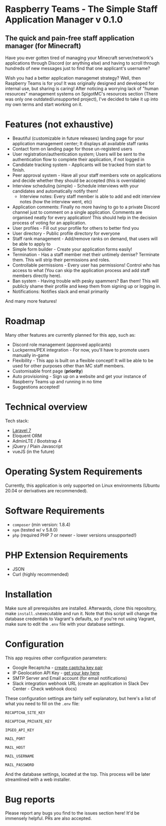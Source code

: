 # Raspberry Teams - The Simple Staff Application Manager v 0.1.0
## The quick and pain-free staff application manager (for Minecraft)

Have you ever gotten tired of managing your Minecraft server/network's applications through Discord (or anything else) and having to scroll through hundreds of new messages just to find that one applicant's username?


Wish you had a better application managemet strategy? Well, then Raspberry Teams is for you! It was originally designed and developed for internal use, but sharing is caring! After noticing a worrying lack of "human resources" management systems on SpigotMC's resources section (There was only one outdated/unsupported project), I've decided to take it up into my own terms and start working on it.


# Features (not exhaustive)
 - Beautiful (customizable in future releases) landing page for your application management center; It displays all available staff ranks
 - Contact form on landing page for those un-registerd users
 - User registration/authentication system; Users will be sent to the authentication flow to complete their application, if not logged in
 - Candidate tracking system - Applicants will be tracked from start to finish.
 - Peer approval system - Have all your staff members vote on applications and decide whether they should be accepted (this is overridable)
 - Interview scheduling (simple) - Schedule interviews with your candidates and automatically notify them!
   - Interview notes: Every staff member is able to add and edit interview notes (how the interview went, etc)
 - Application comments: Finally no more having to go to a private Discord channel just to comment on a single application. Comments are organised neatly for every application! This should help in the decision process of voting for an application.
 - User profiles - Fill out your profile for others to better find you
 - User directory - Public profile directory for everyone
 - Staff rank management - Add/remove ranks on demand, that users will be able to apply to
 - Simple form builder - Create your application forms easily!
 - Termination - Has a staff member met their untimely demise? Terminate them. This will strip their permissions and roles.
 - Controllable permissions - Every user has permissions! Control who has access to what (You can skip the application process and add staff members directly here).
 - Ban system - Having trouble with pesky spammers? Ban them! This will publicly shame their profile and keep them from signing up or logging in.
 - Notifications: Notifies slack and email primarily
 
 And many more features!
 
# Roadmap
 
Many other features are currently planned for this app, such as:
  - Discord role management (approved applicants)
  - Luckperms/PEX integration - For now, you'll have to promote users manually in-game
  - Flexibility - This app is built on a flexible concept! It will be able to be used for other purposes other than MC staff members.
  - Customisable front page (**priority**)
  - Auto provisioning - Sign up on a website and get your instance of Raspberry Teams up and running in no time
  - Suggestions accepted!
  
  
# Technical overview

Tech stack:
 - [Laravel 7](https://laravel.com/)
 - Eloquent ORM
 - AdminLTE / Bootstrap 4
 - jQuery / Plain Javascript
 - vueJS (in the future)
 
# Operating System Requirements
 
 Currently, this application is only supported on Linux environments (Ubuntu 20.04 or derivatives are recommended).
 
# Software Requirements
 - ``composer`` (min version: 1.8.4)
 - ``npm`` (tested w/ v 5.8.0)
 - ``php`` (required PHP 7 or newer - lower versions unsupported!)
 
 # PHP Extension Requirements
 
 - JSON
 - Curl (highly recommended)
 
 
 # Installation
 
 Make sure all prerequisites are installed. Afterwards, clone this repository, make ``install.sh``executable and run it.
 Note that this script will change the database credentials to Vagrant's defaults, so if you're not using Vagrant, make sure to edit the ``.env`` file with your database settings.
 
 # Configuration
 
 This app requires other configuration parameters:
  - Google Recaptcha - [create captcha key pair](https://www.google.com/recaptcha/admin/create)
  - IP Geolocation API Key - [get your key here](https://ipgeolocation.io/signup.html)
  - SMTP Server and Email account (for email notifications)
  - Slack integration webhook URL (create an application in Slack Dev Center - Check webhook docs)
  
  These configuration settings are fairly self explanatory, but here's a list of what you need to fill on the ``.env`` file:
  
 ``RECAPTCHA_SITE_KEY``

``RECAPTCHA_PRIVATE_KEY``

``IPGEO_API_KEY``

``MAIL_PORT``

``MAIL_HOST``

``MAIL_USERNAME``

``MAIL_PASSWORD``

And the database settings, located at the top.
This process will be later streamlined with a web installer.

# Bug reports

Please report any bugs you find to the issues section here! It'd be immensely helpful. PRs are also accepted.
